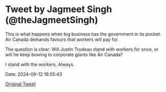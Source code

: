 # Tweet by Jagmeet Singh (@theJagmeetSingh)

This is what happens when big business has the government in its pocket. Air Canada demands favours that workers will pay for.

The question is clear: Will Justin Trudeau stand with workers for once, or will he keep bowing to corporate giants like Air Canada?

I stand with the workers. Always.

Date: 2024-09-12 18:55:43

[Original Tweet](https://x.com/theJagmeetSingh/status/1834304903163834864)
